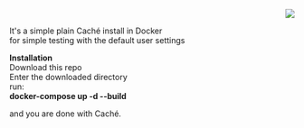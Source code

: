 <p align="right"><img src="https://github.com/isc-at/CPIPE/blob/master/archived.jpg"/></p>

It's a simple plain Caché install in Docker   
for simple testing with the default user settings   

__Installation__  
Download this repo  
Enter the downloaded directory  
run:  
__docker-compose up -d --build__    

and you are done with Caché.   
